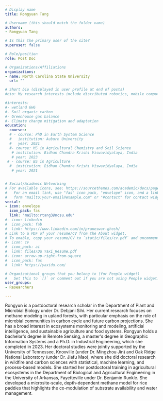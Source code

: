 ```yaml
---
# Display name
title: Rongyuan Tang

# Username (this should match the folder name)
authors:
- Rongyuan Tang

# Is this the primary user of the site?
superuser: false

# Role/position
role: Post Doc

# Organizations/Affiliations
organizations:
- name: North Carolina State University
  url: ""

# Short bio (displayed in user profile at end of posts)
#bio: My research interests include distributed robotics, mobile computing and programmable matter.

#interests:
#- wetland GHG
#- Soil organic carbon
#- Greenhouse gas balance
#- Climate change mitigation and adaptation
education:
  courses:
  # - course: PhD in Earth System Science
  #   institution: Auburn University
  #   year: 2021
  #- course: MS in Agricultural Chemistry and Soil Science
   # institution: Bidhan Chandra Krishi Viswavidyalaya, India
   # year: 2023
 # - course: BS in Agriculture
  #  institution: Bidhan Chandra Krishi Viswavidyalaya, India
   # year: 2021


# Social/Academic Networking
# For available icons, see: https://sourcethemes.com/academic/docs/page-builder/#icons
#   For an email link, use "fas" icon pack, "envelope" icon, and a link in the
#   form "mailto:your-email@example.com" or "#contact" for contact widget.
social:
- icon: envelope
  icon_pack: fas
  link: 'mailto:rtang3@ncsu.edu'
#- icon: linkedin
#  icon_pack: fab
#  link: https://www.linkedin.com/in/praneswar-ghosh/
# Link to a PDF of your resume/CV from the About widget.
# To enable, copy your resume/CV to `static/files/cv.pdf` and uncomment the lines below.
#- icon: cv
#  icon_pack: ai
#  link: files/Du Yaxi_Resume.pdf
#- icon: arrow-up-right-from-square
#  icon_pack: fas
#  link: https://yaxidu.com/

# Organizational groups that you belong to (for People widget)
#   Set this to `[]` or comment out if you are not using People widget.
user_groups:
- Researchers

---
```


Rongyun is a postdoctoral research scholar in the Department of Plant and Microbial Biology under Dr. Debjani Sihi. Her current research focuses on methane modeling in upland forests, with particular emphasis on the role of microbial communities in carbon cycle and future carbon projections. She has a broad interest in ecosystems monitoring and modeling, artificial intelligence, and sustainable agriculture and food systems. Rongyun holds a bachelor's degree in Remote Sensing, a master's degree in Geographic Information Systems and a Ph.D. in Industrial Engineering, which she completed in 2023. Her doctoral studies were jointly supported by the University of Tennessee, Knoxville (under Dr. Mingzhou Jin) and Oak Ridge National Laboratory (under Dr. Jiafu Mao), where she did doctoral research in wildfire and carbon sciences with statistical, machine learning, and process-based models. She started her postdoctoral training in agricultural ecosystems in the Department of Biological and Agricultural Engineering in the University of Arkansas, Fayetteville under Dr. Benjamin Runkle. She developed a microsite-scale, depth-dependent methane model for rice paddies that highlights the co-modulation of substrate availability and water management. 
